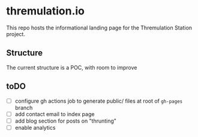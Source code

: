 # thremulation.io

This repo hosts the informational landing page for the Thremulation Station project.


## Structure

The current structure is a POC, with room to improve




## toDO

- [ ] configure gh actions job to generate public/ files at root of `gh-pages` branch
- [ ] add contact email to index page
- [ ] add blog section for posts on "thrunting"
- [ ] enable analytics